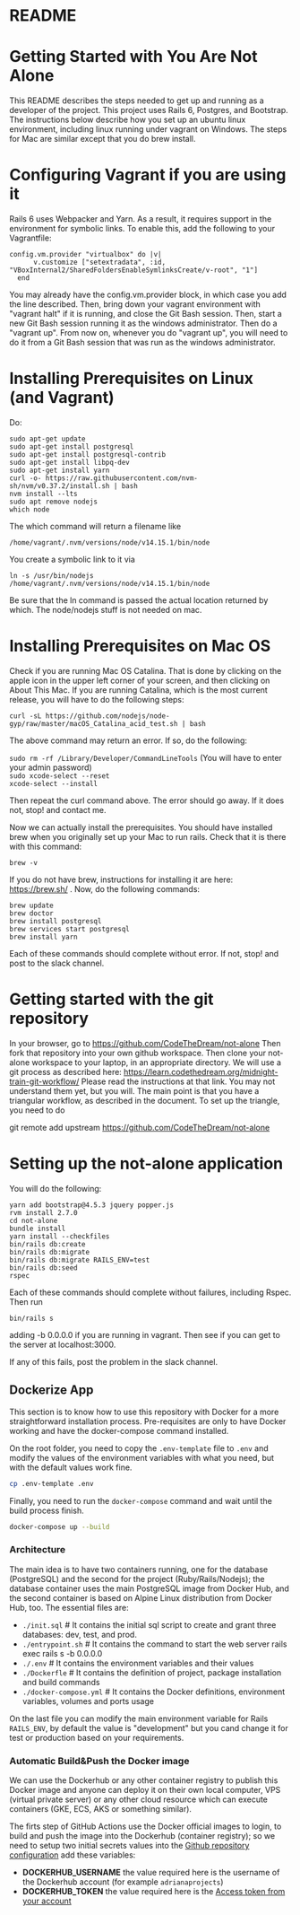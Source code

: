# README  

# Getting Started with You Are Not Alone  

This README describes the steps needed to get up and running as a developer
of the project.  This project uses Rails 6, Postgres, and Bootstrap.  The
instructions below describe how you set up an ubuntu linux environment, including
linux running under vagrant on Windows.  The steps for Mac are similar except
that you do brew install.

# Configuring Vagrant if you are using it

Rails 6 uses Webpacker and Yarn.  As a result, it requires support in the
environment for symbolic links.  To enable this, add the following to your
Vagrantfile:

```
config.vm.provider "virtualbox" do |v|
      v.customize ["setextradata", :id, "VBoxInternal2/SharedFoldersEnableSymlinksCreate/v-root", "1"]
  end
```
You may already have the config.vm.provider block, in which case you add the
line described.  Then, bring down your vagrant environment with "vagrant halt"
if it is running, and close the Git Bash session.  Then, start a new Git Bash
session running it as the windows administrator.  Then do a "vagrant up".
From now on, whenever you do "vagrant up", you will need to do it from a Git
Bash session that was run as the windows administrator.

# Installing Prerequisites on Linux (and Vagrant)  

Do:

`sudo apt-get update`  
`sudo apt-get install postgresql`    
`sudo apt-get install postgresql-contrib`  
`sudo apt-get install libpq-dev`  
`sudo apt-get install yarn`  
`curl -o- https://raw.githubusercontent.com/nvm-sh/nvm/v0.37.2/install.sh | bash`   
`nvm install --lts`  
`sudo apt remove nodejs`  
`which node`  

The which command will return a filename like

`/home/vagrant/.nvm/versions/node/v14.15.1/bin/node`

You create a symbolic link to it via

`ln -s /usr/bin/nodejs /home/vagrant/.nvm/versions/node/v14.15.1/bin/node`

Be sure that the ln command is passed the actual location returned by which.
The node/nodejs stuff is not needed on mac.

# Installing Prerequisites on Mac OS  

Check if you are running Mac OS Catalina.  That is done by clicking on the apple icon in the upper
left corner of your screen, and then clicking on About This Mac.  If you are running
Catalina, which is the most current release, you will have to do the following steps:

`curl -sL https://github.com/nodejs/node-gyp/raw/master/macOS_Catalina_acid_test.sh | bash`

The above command may return an error.  If so, do the following:

`sudo rm -rf /Library/Developer/CommandLineTools` (You will have to enter your admin password)  
`sudo xcode-select --reset`  
`xcode-select --install`  

Then repeat the curl command above.  The error should go away. If it does not, stop!
and contact me.

Now we can actually install the prerequisites.  You should have installed brew when
you originally set up your Mac to run rails.  Check that it is there with this command:

`brew -v`

If you do not have brew, instructions for installing it are here: https://brew.sh/ .
Now, do the following commands:

`brew update`  
`brew doctor`  
`brew install postgresql`  
`brew services start postgresql`  
`brew install yarn`  

Each of these commands should complete without error.  If not, stop! and post to
the slack channel.

# Getting started with the git repository

In your browser, go to https://github.com/CodeTheDream/not-alone
Then fork that repository into your own github workspace.  Then clone your
not-alone workspace to your laptop, in an appropriate directory.  We will
use a git process as described here: https://learn.codethedream.org/midnight-train-git-workflow/
Please read the instructions at that link.  You may not understand them yet,
but you will.  The main point is that you have a triangular workflow, as
described in the document.  To set up the triangle, you need to do

git remote add upstream https://github.com/CodeTheDream/not-alone

# Setting up the not-alone application

You will do the following:

`yarn add bootstrap@4.5.3 jquery popper.js`  
`rvm install 2.7.0`  
`cd not-alone`  
`bundle install`    
`yarn install --checkfiles`    
`bin/rails db:create`  
`bin/rails db:migrate`  
`bin/rails db:migrate RAILS_ENV=test`  
`bin/rails db:seed`    
`rspec`  

Each of these commands should complete without failures, including Rspec.  Then
run  

`bin/rails s`

adding -b 0.0.0.0 if you are running in vagrant.  Then see if you can get to
the server at localhost:3000.

If any of this fails, post the problem in the slack channel.

## Dockerize App

This section is to know how to use this repository with Docker for a more straightforward installation process. Pre-requisites are only to have Docker working and have the docker-compose command installed.

On the root folder, you need to copy the `.env-template` file to `.env` and modify the values of the environment variables with what you need, but with the default values work fine.

```bash
cp .env-template .env
```

Finally, you need to run the `docker-compose` command and wait until the build process finish.

```bash
docker-compose up --build
```

### Architecture

The main idea is to have two containers running, one for the database (PostgreSQL) and the second for the project (Ruby/Rails/Nodejs); the database container uses the main PostgreSQL image from Docker Hub, and the second container is based on Alpine Linux distribution from Docker Hub, too. The essential files are:

- `./init.sql` # It contains the initial sql script to create and grant three databases: dev, test, and prod.
- `./entrypoint.sh` # It contains the command to start the web server rails exec rails s -b 0.0.0.0
- `./.env` # It contains the environment variables and their values
- `./Dockerfle` # It contains the definition of project, package installation and build commands
- `./docker-compose.yml` # It contains the Docker definitions, environment variables, volumes and ports usage

On the last file you can modify the main environment variable for Rails `RAILS_ENV`, by default the value is "development" but you cand change it for test or production based on your requirements.

### Automatic Build&Push the Docker image

We can use the Dockerhub or any other container registry to publish this Docker image and anyone can deploy it on their own local computer, VPS (virtual private
server) or any other cloud resource which can execute containers (GKE, ECS, AKS or something similar).

The firts step of GitHub Actions use the Docker official images to login, to build and push the image into the Dockerhub (container registry); so we need
to setup two initial secrets values into the [Github repository configuration](https://github.com/adrianagithub/mhproject/settings/secrets/actions) add
these variables:

- **DOCKERHUB_USERNAME** the value required here is the username of the Dockerhub account (for example `adrianaprojects`)
- **DOCKERHUB_TOKEN** the value required here is the [Access token from your account](https://hub.docker.com/settings/security)
